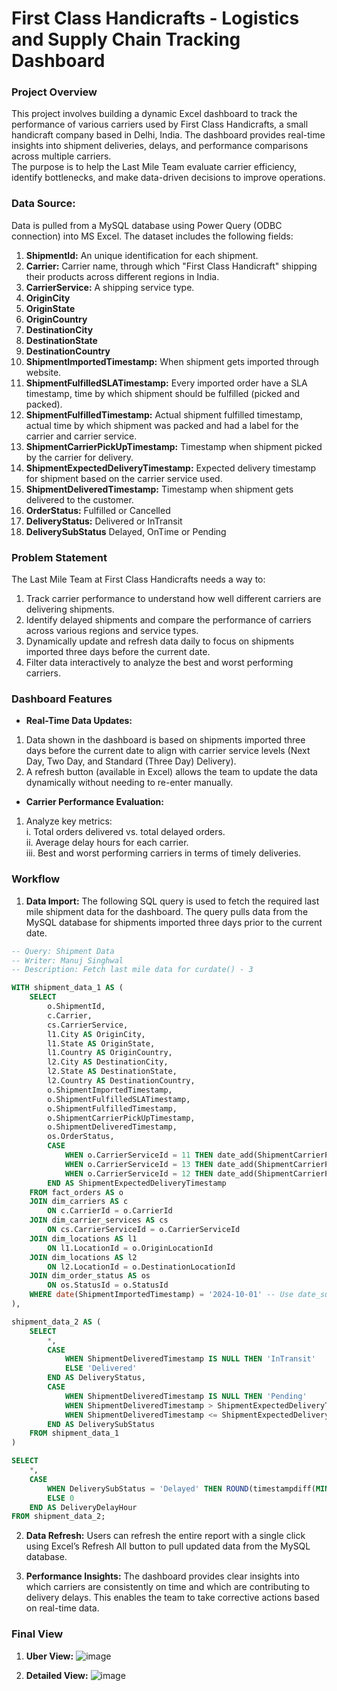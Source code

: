 # First Class Handicrafts - Logistics and Supply Chain Tracking Dashboard

### Project Overview
This project involves building a dynamic Excel dashboard to track the performance of various carriers used by First Class Handicrafts, a small handicraft company based in Delhi, India. The dashboard provides real-time insights into shipment deliveries, delays, and performance comparisons across multiple carriers.
\
The purpose is to help the Last Mile Team evaluate carrier efficiency, identify bottlenecks, and make data-driven decisions to improve operations.

### Data Source:
Data is pulled from a MySQL database using Power Query (ODBC connection) into MS Excel.
The dataset includes the following fields:
1. **ShipmentId:** An unique identification for each shipment.
2. **Carrier:** Carrier name, through which "First Class Handicraft" shipping their products across different regions in India.
3. **CarrierService:** A shipping service type.
4. **OriginCity**
5. **OriginState**
6. **OriginCountry**
7. **DestinationCity**
8. **DestinationState**
9. **DestinationCountry**
10. **ShipmentImportedTimestamp:** When shipment gets imported through website.
11. **ShipmentFulfilledSLATimestamp:** Every imported order have a SLA timestamp, time by which shipment should be fulfilled (picked and packed).
12. **ShipmentFulfilledTimestamp:** Actual shipment fulfilled timestamp, actual time by which shipment was packed and had a label for the carrier and carrier service.
13. **ShipmentCarrierPickUpTimestamp:** Timestamp when shipment picked by the carrier for delivery.
14. **ShipmentExpectedDeliveryTimestamp:** Expected delivery timestamp for shipment based on the carrier service used.
15. **ShipmentDeliveredTimestamp:** Timestamp when shipment gets delivered to the customer.
16. **OrderStatus:** Fulfilled or Cancelled
17. **DeliveryStatus:** Delivered or InTransit
18. **DeliverySubStatus** Delayed, OnTime or Pending

### Problem Statement
The Last Mile Team at First Class Handicrafts needs a way to:
1. Track carrier performance to understand how well different carriers are delivering shipments.
2. Identify delayed shipments and compare the performance of carriers across various regions and service types.
3. Dynamically update and refresh data daily to focus on shipments imported three days before the current date.
4. Filter data interactively to analyze the best and worst performing carriers.

### Dashboard Features
* **Real-Time Data Updates:**
1. Data shown in the dashboard is based on shipments imported three days before the current date to align with carrier service levels (Next Day, Two Day, and Standard (Three Day) Delivery).
2. A refresh button (available in Excel) allows the team to update the data dynamically without needing to re-enter manually.
  
* **Carrier Performance Evaluation:**
1. Analyze key metrics:
  \
  i. Total orders delivered vs. total delayed orders.
  \
  ii. Average delay hours for each carrier.
  \
  iii. Best and worst performing carriers in terms of timely deliveries.

### Workflow
1. **Data Import:**
The following SQL query is used to fetch the required last mile shipment data for the dashboard. The query pulls data from the MySQL database for shipments imported three days prior to the current date.

```sql
-- Query: Shipment Data
-- Writer: Manuj Singhwal
-- Description: Fetch last mile data for curdate() - 3

WITH shipment_data_1 AS (
    SELECT
        o.ShipmentId,
        c.Carrier,
        cs.CarrierService,
        l1.City AS OriginCity,
        l1.State AS OriginState,
        l1.Country AS OriginCountry,
        l2.City AS DestinationCity,
        l2.State AS DestinationState,
        l2.Country AS DestinationCountry,
        o.ShipmentImportedTimestamp,
        o.ShipmentFulfilledSLATimestamp,
        o.ShipmentFulfilledTimestamp,
        o.ShipmentCarrierPickUpTimestamp,
        o.ShipmentDeliveredTimestamp,
        os.OrderStatus,
        CASE
            WHEN o.CarrierServiceId = 11 THEN date_add(ShipmentCarrierPickUpTimestamp, INTERVAL 1 DAY) -- Next Day Delivery
            WHEN o.CarrierServiceId = 13 THEN date_add(ShipmentCarrierPickUpTimestamp, INTERVAL 2 DAY) -- Two Day Delivery
            WHEN o.CarrierServiceId = 12 THEN date_add(ShipmentCarrierPickUpTimestamp, INTERVAL 3 DAY) -- Standard (Three) Day Delivery
        END AS ShipmentExpectedDeliveryTimestamp
    FROM fact_orders AS o
    JOIN dim_carriers AS c
        ON c.CarrierId = o.CarrierId
    JOIN dim_carrier_services AS cs
        ON cs.CarrierServiceId = o.CarrierServiceId
    JOIN dim_locations AS l1
        ON l1.LocationId = o.OriginLocationId
    JOIN dim_locations AS l2
        ON l2.LocationId = o.DestinationLocationId
    JOIN dim_order_status AS os
        ON os.StatusId = o.StatusId
    WHERE date(ShipmentImportedTimestamp) = '2024-10-01' -- Use date_sub(curdate(), interval 3 day) for general use case
),

shipment_data_2 AS (
    SELECT
        *,
        CASE
            WHEN ShipmentDeliveredTimestamp IS NULL THEN 'InTransit'
            ELSE 'Delivered'
        END AS DeliveryStatus,
        CASE
            WHEN ShipmentDeliveredTimestamp IS NULL THEN 'Pending'
            WHEN ShipmentDeliveredTimestamp > ShipmentExpectedDeliveryTimestamp THEN 'Delayed'
            WHEN ShipmentDeliveredTimestamp <= ShipmentExpectedDeliveryTimestamp THEN 'OnTime'
        END AS DeliverySubStatus
    FROM shipment_data_1
)

SELECT
    *,
    CASE
        WHEN DeliverySubStatus = 'Delayed' THEN ROUND(timestampdiff(MINUTE, ShipmentExpectedDeliveryTimestamp, ShipmentDeliveredTimestamp) / 60.0, 2)
        ELSE 0
    END AS DeliveryDelayHour
FROM shipment_data_2;
```

2. **Data Refresh:**
Users can refresh the entire report with a single click using Excel’s Refresh All button to pull updated data from the MySQL database.

3. **Performance Insights:**
The dashboard provides clear insights into which carriers are consistently on time and which are contributing to delivery delays. This enables the team to take corrective actions based on real-time data.

### Final View

1. **Uber View:**
![image](https://github.com/user-attachments/assets/05b47d6a-9ec9-4440-b3f7-5cb0db87f6fe)

2. **Detailed View:**
![image](https://github.com/user-attachments/assets/991a245e-2bff-46fa-8ff6-10154a33ef4b)
